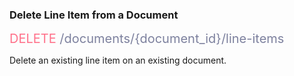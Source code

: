 ### Delete Line Item from a Document

<span style="color: #FF718A;font-size: 20px">DELETE</span><span style="color: #7D819E;font-size: 20px"> /documents/{document_id}/line-items</span>

Delete an existing line item on an existing document.

